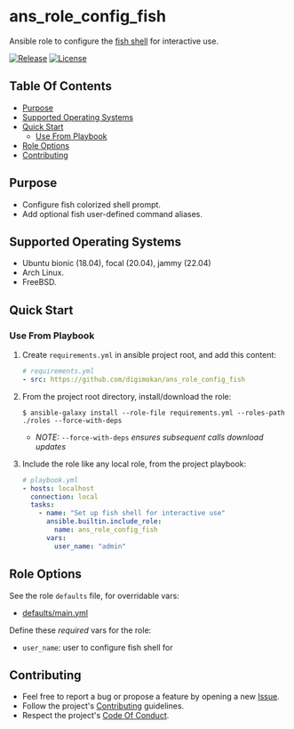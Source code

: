 # ans_role_config_fish

Ansible role to configure the [fish shell](https://fishshell.com/) for interactive use.

[![Release](https://img.shields.io/github/release/digimokan/ans_role_config_fish.svg?label=release)](https://github.com/digimokan/ans_role_config_fish/releases/latest "Latest Release Notes")
[![License](https://img.shields.io/badge/license-MIT-blue.svg?label=license)](LICENSE.md "Project License")

## Table Of Contents

* [Purpose](#purpose)
* [Supported Operating Systems](#supported-operating-systems)
* [Quick Start](#quick-start)
    * [Use From Playbook](#use-from-playbook)
* [Role Options](#role-options)
* [Contributing](#contributing)

## Purpose

* Configure fish colorized shell prompt.
* Add optional fish user-defined command aliases.

## Supported Operating Systems

* Ubuntu bionic (18.04), focal (20.04), jammy (22.04)
* Arch Linux.
* FreeBSD.

## Quick Start

### Use From Playbook

1. Create `requirements.yml` in ansible project root, and add this content:

   ```yaml
   # requirements.yml
   - src: https://github.com/digimokan/ans_role_config_fish
   ```

2. From the project root directory, install/download the role:

   ```shell
   $ ansible-galaxy install --role-file requirements.yml --roles-path ./roles --force-with-deps
   ```

   * _NOTE:_ `--force-with-deps` _ensures subsequent calls download updates_

3. Include the role like any local role, from the project playbook:

   ```yaml
   # playbook.yml
   - hosts: localhost
     connection: local
     tasks:
       - name: "Set up fish shell for interactive use"
         ansible.builtin.include_role:
           name: ans_role_config_fish
         vars:
           user_name: "admin"
   ```

## Role Options

See the role `defaults` file, for overridable vars:

  * [defaults/main.yml](../defaults/main.yml)

Define these _required_ vars for the role:

  * `user_name`: user to configure fish shell for

## Contributing

* Feel free to report a bug or propose a feature by opening a new
  [Issue](https://github.com/digimokan/ans_role_config_fish/issues).
* Follow the project's [Contributing](CONTRIBUTING.md) guidelines.
* Respect the project's [Code Of Conduct](CODE_OF_CONDUCT.md).

